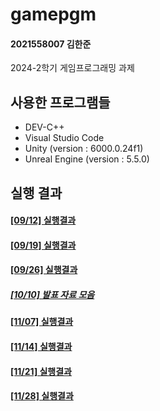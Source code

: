 # gamepgm
#### 2021558007 김한준
2024-2학기 게임프로그래밍 과제

## 사용한 프로그램들
- DEV-C++
- Visual Studio Code
- Unity (version : 6000.0.24f1)
- Unreal Engine (version : 5.5.0)

## 실행 결과
#### [[09/12] 실행결과](https://github.com/G0guMa/gamepgm/blob/main/0912/readme.md)
#### [[09/19] 실행결과](https://github.com/G0guMa/gamepgm/blob/main/0919/readme.md)
#### [[09/26] 실행결과](https://github.com/G0guMa/gamepgm/blob/main/0926/readme.md)
##### [[10/10] 발표 자료 모음](https://github.com/G0guMa/gamepgm/blob/main/REPORT_1)
#### [[11/07] 실행결과](https://github.com/G0guMa/gamepgm/blob/main/1107/readme.md)
#### [[11/14] 실행결과](https://github.com/G0guMa/gamepgm/blob/main/1114/readme.md)
#### [[11/21] 실행결과](https://github.com/G0guMa/gamepgm/blob/main/1121/readme.md)
#### [[11/28] 실행결과](https://github.com/G0guMa/gamepgm/blob/main/1128/readme.md)
